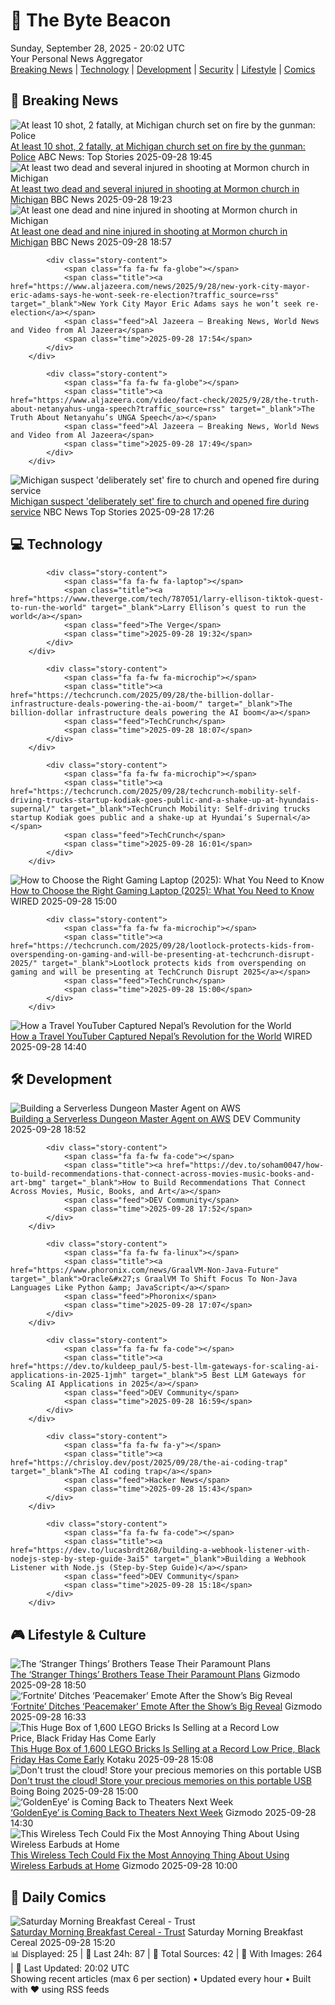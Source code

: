 <!-- Processing 54 RSS feeds at 2025-09-28 20:01:51 UTC -->
<!-- Processing: XKCD -->
<!-- Processing: Penny Arcade -->
<!-- Processing: Poorly Drawn Lines -->
<!-- Processing: Garfield -->
<!-- Processing: Cyanide & Happiness -->
<!-- Processing: Questionable Content -->
<!-- Processing: CNN Top Stories -->
<!-- Processing: CNN Breaking News -->
<!-- Processing: BBC World News -->
<!-- Processing: CBC News -->
<!-- Error processing https://rss.cbc.ca/lineup/topstories.xml: The read operation timed out -->
<!-- Processing: ABC News Breaking -->
<!-- Processing: NBC News Breaking -->
<!-- Processing: Guardian World News -->
<!-- Processing: Sky News World -->
<!-- Processing: TechCrunch -->
<!-- Processing: The Verge -->
<!-- Processing: Ars Technica -->
<!-- Processing: O'Reilly Radar -->
<!-- Processing: WIRED -->
<!-- Processing: StackOverflow Blog -->
<!-- Processing: Phoronix Linux News -->
<!-- Processing: OMG! Ubuntu -->
<!-- Processing: Ubuntu Blog -->
<!-- Processing: GitHub Blog -->
<!-- Processing: InfoQ -->
<!-- Processing: DZone -->
<!-- Processing: Martin Fowler -->
<!-- Processing: Coding Horror -->
<!-- Processing: Gizmodo -->
<!-- Processing: Boing Boing -->
<!-- Processing: Krebs on Security -->
<!-- Processing: Schneier on Security -->
<!-- Generated 6 new posts out of 32 feeds processed -->
<div class="newspaper-header">
    <h1 class="newspaper-title">📰 The Byte Beacon</h1>
    <div class="newspaper-date">Sunday, September 28, 2025 - 20:02 UTC</div>
    <div class="newspaper-subtitle">Your Personal News Aggregator</div>
</div>

<div class="newspaper-nav">
    <a href="#breaking">Breaking News</a> |
    <a href="#tech">Technology</a> |
    <a href="#dev">Development</a> |
    <a href="#security">Security</a> |
    <a href="#lifestyle">Lifestyle</a> |
    <a href="#webcomics">Comics</a>
</div>

<div class="news-section breaking-news" id="breaking">
<h2 class="section-header">🚨 Breaking News</h2>
<div class="stories-container">
<div class="story">
            <img src="https://s.abcnews.com/images/US/michigan-church-shooting-hd-bh-250928_1759077051681_hpMain_4x3t_384.jpg" alt="At least 10 shot, 2 fatally, at Michigan church set on fire by the gunman: Police" class="story-image" loading="lazy" onerror="this.style.display='none'">
            <div class="story-content">
                <span class="fa fa-fw fa-tv"></span>
                <span class="title"><a href="https://abcnews.go.com/US/multiple-people-shot-michigan-church-police/story?id=126015196" target="_blank">At least 10 shot, 2 fatally, at Michigan church set on fire by the gunman: Police</a></span>
                <span class="feed">ABC News: Top Stories</span>
                <span class="time">2025-09-28 19:45</span>
            </div>
        </div>
<div class="story">
            <img src="https://ichef.bbci.co.uk/ace/standard/240/cpsprodpb/f76b/live/b72b1700-9c95-11f0-928c-71dbb8619e94.jpg" alt="At least two dead and several injured in shooting at Mormon church in Michigan" class="story-image" loading="lazy" onerror="this.style.display='none'">
            <div class="story-content">
                <span class="fa fa-fw fa-earth-americas"></span>
                <span class="title"><a href="https://www.bbc.com/news/articles/ceq2vd15glwo?at_medium=RSS&at_campaign=rss" target="_blank">At least two dead and several injured in shooting at Mormon church in Michigan</a></span>
                <span class="feed">BBC News</span>
                <span class="time">2025-09-28 19:23</span>
            </div>
        </div>
<div class="story">
            <img src="https://ichef.bbci.co.uk/ace/standard/240/cpsprodpb/f76b/live/b72b1700-9c95-11f0-928c-71dbb8619e94.jpg" alt="At least one dead and nine injured in shooting at Mormon church in Michigan" class="story-image" loading="lazy" onerror="this.style.display='none'">
            <div class="story-content">
                <span class="fa fa-fw fa-earth-americas"></span>
                <span class="title"><a href="https://www.bbc.com/news/articles/ceq2vd15glwo?at_medium=RSS&at_campaign=rss" target="_blank">At least one dead and nine injured in shooting at Mormon church in Michigan</a></span>
                <span class="feed">BBC News</span>
                <span class="time">2025-09-28 18:57</span>
            </div>
        </div>
<div class="story">
            
            <div class="story-content">
                <span class="fa fa-fw fa-globe"></span>
                <span class="title"><a href="https://www.aljazeera.com/news/2025/9/28/new-york-city-mayor-eric-adams-says-he-wont-seek-re-election?traffic_source=rss" target="_blank">New York City Mayor Eric Adams says he won’t seek re-election</a></span>
                <span class="feed">Al Jazeera – Breaking News, World News and Video from Al Jazeera</span>
                <span class="time">2025-09-28 17:54</span>
            </div>
        </div>
<div class="story">
            
            <div class="story-content">
                <span class="fa fa-fw fa-globe"></span>
                <span class="title"><a href="https://www.aljazeera.com/video/fact-check/2025/9/28/the-truth-about-netanyahus-unga-speech?traffic_source=rss" target="_blank">The Truth About Netanyahu’s UNGA Speech</a></span>
                <span class="feed">Al Jazeera – Breaking News, World News and Video from Al Jazeera</span>
                <span class="time">2025-09-28 17:49</span>
            </div>
        </div>
<div class="story">
            <img src="https://media-cldnry.s-nbcnews.com/image/upload/t_fit_1500w/mpx/2704722219/2025_09/1759080401790_nbc_spec_michigan_church_fire_suspect_250928_1920x1080-yn5kas.jpg" alt="Michigan suspect &#x27;deliberately set&#x27; fire to church and opened fire during service" class="story-image" loading="lazy" onerror="this.style.display='none'">
            <div class="story-content">
                <span class="fa fa-fw fa-broadcast-tower"></span>
                <span class="title"><a href="https://www.nbcnews.com/video/michigan-suspect-deliberately-set-fire-to-church-and-opened-fire-during-service-248537157666" target="_blank">Michigan suspect &#x27;deliberately set&#x27; fire to church and opened fire during service</a></span>
                <span class="feed">NBC News Top Stories</span>
                <span class="time">2025-09-28 17:26</span>
            </div>
        </div>
</div>
</div>
<div class="news-section tech-news" id="tech">
<h2 class="section-header">💻 Technology</h2>
<div class="stories-container">
<div class="story">
            
            <div class="story-content">
                <span class="fa fa-fw fa-laptop"></span>
                <span class="title"><a href="https://www.theverge.com/tech/787051/larry-ellison-tiktok-quest-to-run-the-world" target="_blank">Larry Ellison’s quest to run the world</a></span>
                <span class="feed">The Verge</span>
                <span class="time">2025-09-28 19:32</span>
            </div>
        </div>
<div class="story">
            
            <div class="story-content">
                <span class="fa fa-fw fa-microchip"></span>
                <span class="title"><a href="https://techcrunch.com/2025/09/28/the-billion-dollar-infrastructure-deals-powering-the-ai-boom/" target="_blank">The billion-dollar infrastructure deals powering the AI boom</a></span>
                <span class="feed">TechCrunch</span>
                <span class="time">2025-09-28 18:07</span>
            </div>
        </div>
<div class="story">
            
            <div class="story-content">
                <span class="fa fa-fw fa-microchip"></span>
                <span class="title"><a href="https://techcrunch.com/2025/09/28/techcrunch-mobility-self-driving-trucks-startup-kodiak-goes-public-and-a-shake-up-at-hyundais-supernal/" target="_blank">TechCrunch Mobility: Self-driving trucks startup Kodiak goes public and a shake-up at Hyundai’s Supernal</a></span>
                <span class="feed">TechCrunch</span>
                <span class="time">2025-09-28 16:01</span>
            </div>
        </div>
<div class="story">
            <img src="https://media.wired.com/photos/68d788ab880360e71157d86c/master/pass/The%20Ultimate%20Quest-%20How%20to%20Choose%20the%20Right%20Gaming%20Laptop.png" alt="How to Choose the Right Gaming Laptop (2025): What You Need to Know" class="story-image" loading="lazy" onerror="this.style.display='none'">
            <div class="story-content">
                <span class="fa fa-fw fa-bolt"></span>
                <span class="title"><a href="https://www.wired.com/story/how-to-buy-a-gaming-laptop/" target="_blank">How to Choose the Right Gaming Laptop (2025): What You Need to Know</a></span>
                <span class="feed">WIRED</span>
                <span class="time">2025-09-28 15:00</span>
            </div>
        </div>
<div class="story">
            
            <div class="story-content">
                <span class="fa fa-fw fa-microchip"></span>
                <span class="title"><a href="https://techcrunch.com/2025/09/28/lootlock-protects-kids-from-overspending-on-gaming-and-will-be-presenting-at-techcrunch-disrupt-2025/" target="_blank">Lootlock protects kids from overspending on gaming and will be presenting at TechCrunch Disrupt 2025</a></span>
                <span class="feed">TechCrunch</span>
                <span class="time">2025-09-28 15:00</span>
            </div>
        </div>
<div class="story">
            <img src="https://media.wired.com/photos/68d6c5f0b32b59c02c042edf/master/pass/Nepal_Youtuber-10.jpg" alt="How a Travel YouTuber Captured Nepal’s Revolution for the World" class="story-image" loading="lazy" onerror="this.style.display='none'">
            <div class="story-content">
                <span class="fa fa-fw fa-bolt"></span>
                <span class="title"><a href="https://www.wired.com/story/how-a-travel-youtuber-captured-nepals-revolution-for-the-world/" target="_blank">How a Travel YouTuber Captured Nepal’s Revolution for the World</a></span>
                <span class="feed">WIRED</span>
                <span class="time">2025-09-28 14:40</span>
            </div>
        </div>
</div>
</div>
<div class="news-section dev-news" id="dev">
<h2 class="section-header">🛠️ Development</h2>
<div class="stories-container">
<div class="story">
            <img src="https://media2.dev.to/dynamic/image/width=800%2Cheight=%2Cfit=scale-down%2Cgravity=auto%2Cformat=auto/https%3A%2F%2Fdev-to-uploads.s3.amazonaws.com%2Fuploads%2Farticles%2Fbsrze706jv16iesz9npu.png" alt="Building a Serverless Dungeon Master Agent on AWS" class="story-image" loading="lazy" onerror="this.style.display='none'">
            <div class="story-content">
                <span class="fa fa-fw fa-code"></span>
                <span class="title"><a href="https://dev.to/aws-builders/building-a-serverless-dungeon-master-agent-on-aws-3j7k" target="_blank">Building a Serverless Dungeon Master Agent on AWS</a></span>
                <span class="feed">DEV Community</span>
                <span class="time">2025-09-28 18:52</span>
            </div>
        </div>
<div class="story">
            
            <div class="story-content">
                <span class="fa fa-fw fa-code"></span>
                <span class="title"><a href="https://dev.to/soham0047/how-to-build-recommendations-that-connect-across-movies-music-books-and-art-bmg" target="_blank">How to Build Recommendations That Connect Across Movies, Music, Books, and Art</a></span>
                <span class="feed">DEV Community</span>
                <span class="time">2025-09-28 17:52</span>
            </div>
        </div>
<div class="story">
            
            <div class="story-content">
                <span class="fa fa-fw fa-linux"></span>
                <span class="title"><a href="https://www.phoronix.com/news/GraalVM-Non-Java-Future" target="_blank">Oracle&#x27;s GraalVM To Shift Focus To Non-Java Languages Like Python &amp; JavaScript</a></span>
                <span class="feed">Phoronix</span>
                <span class="time">2025-09-28 17:07</span>
            </div>
        </div>
<div class="story">
            
            <div class="story-content">
                <span class="fa fa-fw fa-code"></span>
                <span class="title"><a href="https://dev.to/kuldeep_paul/5-best-llm-gateways-for-scaling-ai-applications-in-2025-1jmh" target="_blank">5 Best LLM Gateways for Scaling AI Applications in 2025</a></span>
                <span class="feed">DEV Community</span>
                <span class="time">2025-09-28 16:59</span>
            </div>
        </div>
<div class="story">
            
            <div class="story-content">
                <span class="fa fa-fw fa-y"></span>
                <span class="title"><a href="https://chrisloy.dev/post/2025/09/28/the-ai-coding-trap" target="_blank">The AI coding trap</a></span>
                <span class="feed">Hacker News</span>
                <span class="time">2025-09-28 15:43</span>
            </div>
        </div>
<div class="story">
            
            <div class="story-content">
                <span class="fa fa-fw fa-code"></span>
                <span class="title"><a href="https://dev.to/lucasbrdt268/building-a-webhook-listener-with-nodejs-step-by-step-guide-3ai5" target="_blank">Building a Webhook Listener with Node.js (Step-by-Step Guide)</a></span>
                <span class="feed">DEV Community</span>
                <span class="time">2025-09-28 15:18</span>
            </div>
        </div>
</div>
</div>
<div class="news-section lifestyle-news" id="lifestyle">
<h2 class="section-header">🎮 Lifestyle & Culture</h2>
<div class="stories-container">
<div class="story">
            <img src="https://gizmodo.com/app/uploads/2025/09/stranger-things-duffers-1280x853.jpg" alt="The ‘Stranger Things’ Brothers Tease Their Paramount Plans" class="story-image" loading="lazy" onerror="this.style.display='none'">
            <div class="story-content">
                <span class="fa fa-fw fa-computer"></span>
                <span class="title"><a href="https://gizmodo.com/the-stranger-things-brothers-tease-their-paramount-plans-2000664734" target="_blank">The ‘Stranger Things’ Brothers Tease Their Paramount Plans</a></span>
                <span class="feed">Gizmodo</span>
                <span class="time">2025-09-28 18:50</span>
            </div>
        </div>
<div class="story">
            <img src="https://gizmodo.com/app/uploads/2025/09/Peacemaker-John-Cena-DC-Studios-1280x853.jpg" alt="‘Fortnite’ Ditches ‘Peacemaker’ Emote After the Show’s Big Reveal" class="story-image" loading="lazy" onerror="this.style.display='none'">
            <div class="story-content">
                <span class="fa fa-fw fa-computer"></span>
                <span class="title"><a href="https://gizmodo.com/fornite-ditches-peacemaker-emote-after-the-shows-big-reveal-2000664740" target="_blank">‘Fortnite’ Ditches ‘Peacemaker’ Emote After the Show’s Big Reveal</a></span>
                <span class="feed">Gizmodo</span>
                <span class="time">2025-09-28 16:33</span>
            </div>
        </div>
<div class="story">
            <img src="https://kotaku.com/app/uploads/2025/09/lego-box-two-pack.jpg" alt="This Huge Box of 1,600 LEGO Bricks Is Selling at a Record Low Price, Black Friday Has Come Early" class="story-image" loading="lazy" onerror="this.style.display='none'">
            <div class="story-content">
                <span class="fa fa-fw fa-gamepad"></span>
                <span class="title"><a href="https://kotaku.com/this-huge-box-of-1600-lego-bricks-is-selling-at-a-record-low-price-black-friday-has-come-early-2000629661" target="_blank">This Huge Box of 1,600 LEGO Bricks Is Selling at a Record Low Price, Black Friday Has Come Early</a></span>
                <span class="feed">Kotaku</span>
                <span class="time">2025-09-28 15:08</span>
            </div>
        </div>
<div class="story">
            <img src="https://i0.wp.com/boingboing.net/wp-content/uploads/2025/09/Western-Digital-Elements-Portable-USB-3.0-External-Hard-Drive.jpg?fit=2250%2C1500&amp;quality=60&amp;ssl=1" alt="Don&#x27;t trust the cloud! Store your precious memories on this portable USB" class="story-image" loading="lazy" onerror="this.style.display='none'">
            <div class="story-content">
                <span class="fa fa-fw fa-arrow-right"></span>
                <span class="title"><a href="https://boingboing.net/2025/09/28/dont-trust-the-cloud-store-your-precious-memories-on-this-portable-usb.html" target="_blank">Don&#x27;t trust the cloud! Store your precious memories on this portable USB</a></span>
                <span class="feed">Boing Boing</span>
                <span class="time">2025-09-28 15:00</span>
            </div>
        </div>
<div class="story">
            <img src="https://gizmodo.com/app/uploads/2025/09/007-goldeneye-1280x853.jpg" alt="‘GoldenEye’ is Coming Back to Theaters Next Week" class="story-image" loading="lazy" onerror="this.style.display='none'">
            <div class="story-content">
                <span class="fa fa-fw fa-computer"></span>
                <span class="title"><a href="https://gizmodo.com/goldeneye-is-coming-back-to-theaters-next-week-2000664731" target="_blank">‘GoldenEye’ is Coming Back to Theaters Next Week</a></span>
                <span class="feed">Gizmodo</span>
                <span class="time">2025-09-28 14:30</span>
            </div>
        </div>
<div class="story">
            <img src="https://gizmodo.com/app/uploads/2025/09/Xiaomi-Buds-5-Pro-XPAN-1-1280x853.jpg" alt="This Wireless Tech Could Fix the Most Annoying Thing About Using Wireless Earbuds at Home" class="story-image" loading="lazy" onerror="this.style.display='none'">
            <div class="story-content">
                <span class="fa fa-fw fa-computer"></span>
                <span class="title"><a href="https://gizmodo.com/this-wireless-tech-could-fix-the-most-annoying-thing-about-using-wireless-earbuds-at-home-2000664306" target="_blank">This Wireless Tech Could Fix the Most Annoying Thing About Using Wireless Earbuds at Home</a></span>
                <span class="feed">Gizmodo</span>
                <span class="time">2025-09-28 10:00</span>
            </div>
        </div>
</div>
</div>
<div class="news-section webcomics-section" id="webcomics">
<h2 class="section-header">🎨 Daily Comics</h2>
<div class="stories-container">
<div class="story">
            <img src="https://www.smbc-comics.com/comics/1758680304-20250928.png" alt="Saturday Morning Breakfast Cereal - Trust" class="story-image" loading="lazy" onerror="this.style.display='none'">
            <div class="story-content">
                <span class="fa fa-fw fa-smile"></span>
                <span class="title"><a href="https://www.smbc-comics.com/comic/trust-3" target="_blank">Saturday Morning Breakfast Cereal - Trust</a></span>
                <span class="feed">Saturday Morning Breakfast Cereal</span>
                <span class="time">2025-09-28 15:20</span>
            </div>
        </div>
</div>
</div>

<div class="newspaper-footer">
    <div class="stats">
        📊 Displayed: 25 | 📅 Last 24h: 87 | 📡 Total Sources: 42 | 📸 With Images: 264 |
        🔄 Last Updated: 20:02 UTC
    </div>
    <div class="footer-note">
        Showing recent articles (max 6 per section) • Updated every hour • Built with ❤️ using RSS feeds
    </div>
</div>
